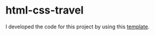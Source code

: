 # html-css-travel

 I developed the code for this project by using this [template](https://www.youtube.com/watch?v=dRuMoGNcJfw&t=1s).
